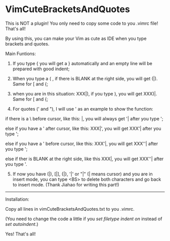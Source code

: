 # VimCuteBracketsAndQuotes

This is NOT a plugin! You only need to copy some code to you .vimrc file! That's all!

By using this, you can make your Vim as cute as IDE when you type brackets and quotes.

Main Funtions:

1. If you type {<cr> you will get a } automatically and an empty line will be prepared with good indent;

2. When you type a ( , if there is BLANK at the right side, you will get (|). Same for [ and {;

3. when you are in this situation: XXX|), if you type ), you will get XXX)|. Same for [ and {;

4. For quotes (' and "), I will use ' as an example to show the function:

  if there is a \ before cursor, like this: \|, you will always get \'| after you type ';

  else if you have a ' after cursor, like this: XXX|', you will get XXX'| after you type ';

  else if you have a ' before cursor, like this: XXX'|, you will get XXX''| after you type ';

  else if ther is BLANK at the right side, like this XXX|, you will get XXX''| after you type '.

5. If now you have (|), [|], {|}, '|' or "|" (| means cursor) and you are in insert mode, you can type \<BS\> to delete both characters and go back to insert mode. (Thank Jiahao for writing this part!)

***

Installation:

Copy all lines in vimCuteBracketsAndQuotes.txt to you .vimrc. 

(You need to change the code a little if you *set filetype indent on* instead of *set autoindent*.)

Yes! That's all!
